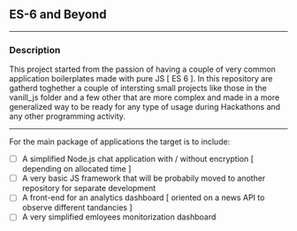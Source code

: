 ## ES-6 and Beyond
---
### Description

This project started from the passion of having a couple of very common application boilerplates made with pure JS [ ES 6 ]. In this repository are gatherd toghether a couple of intersting small projects like those in the vanill_js folder and a few other that are more complex and made in a more generalized way to be ready for any type of usage during Hackathons and any other programming activity.

---

For the main package of applications the target is to include:
- [ ] A simplified Node.js chat application with / without encryption [ depending on allocated time ]
- [ ] A very basic JS framework that will be probabily moved to another repository for separate development 
- [ ] A front-end for an analytics dashboard [ oriented on a news API to observe different tandancies ]
- [ ] A very simplified emloyees monitorization dashboard
